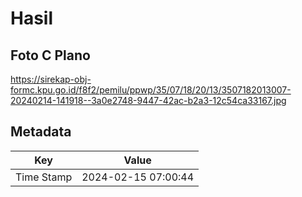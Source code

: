 # Hasil

## Foto C Plano

https://sirekap-obj-formc.kpu.go.id/f8f2/pemilu/ppwp/35/07/18/20/13/3507182013007-20240214-141918--3a0e2748-9447-42ac-b2a3-12c54ca33167.jpg


## Metadata

| Key        | Value               |
| ---------- | ------------------- |
| Time Stamp | 2024-02-15 07:00:44 |




